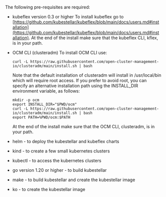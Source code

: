 The following pre-requisites are required:
- kubeflex version 0.3 or higher
    To install kubeflex go to [https://github.com/kubestellar/kubeflex/blob/main/docs/users.md#installation](https://github.com/kubestellar/kubeflex/blob/main/docs/users.md#installation). At the end of the install make sure that the kubeflex CLI, kflex, is in your path.

- OCM CLI (clusteradm)
    To install OCM CLI use:
    ```
    curl -L https://raw.githubusercontent.com/open-cluster-management-io/clusteradm/main/install.sh | bash
    ```
    Note that the default installation of clusteradm will install in /usr/local/bin which will require root access. If you prefer to avoid root, you can specify an alternative installation path using the INSTALL_DIR environment variable, as follows:
    ```
    mkdir -p ocm
    export INSTALL_DIR="$PWD/ocm"
    curl -L https://raw.githubusercontent.com/open-cluster-management-io/clusteradm/main/install.sh | bash
    export PATH=%PWD/ocm:$PATH
    ```
    At the end of the install make sure that the OCM CLI, clusteradm, is in your path.

- helm - to deploy the kubestellar and kubeflex charts
- kind - to create a few small kubernetes clusters
- kubectl - to access the kubernetes clusters
- go version 1.20 or higher - to build kubestellar
- make - to build kubestellar and create the kubestellar image 
- ko - to create the kubestellar image

